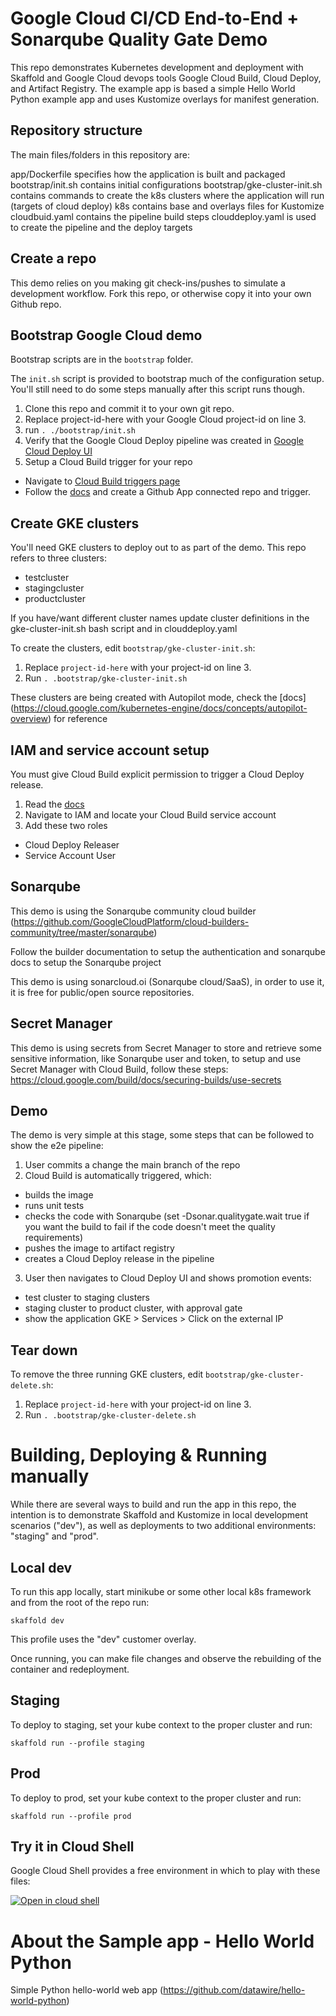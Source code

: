 # Google Cloud CI/CD End-to-End + Sonarqube Quality Gate Demo
This repo demonstrates Kubernetes development and deployment with Skaffold and Google Cloud devops tools Google Cloud Build, Cloud Deploy, and Artifact Registry. The example app is based a simple Hello World Python example app and uses Kustomize overlays for manifest generation. 

## Repository structure
The main files/folders in this repository are:

app/Dockerfile specifies how the application is built and packaged
bootstrap/init.sh contains initial configurations
bootstrap/gke-cluster-init.sh contains commands to create the k8s clusters where the application will run (targets of cloud deploy)
k8s contains base and overlays files for Kustomize
cloudbuid.yaml contains the pipeline build steps
clouddeploy.yaml is used to create the pipeline and the deploy targets

## Create a repo
This demo relies on you making git check-ins/pushes to simulate a development workflow. Fork this repo, or otherwise copy it into your own Github repo.

## Bootstrap Google Cloud demo
Bootstrap scripts are in the `bootstrap` folder.

The `init.sh` script is provided to bootstrap much of the configuration setup. You'll still need to do some steps manually after this script runs though.

1. Clone this repo and commit it to your own git repo.
2. Replace project-id-here with your Google Cloud project-id on line 3.
3. run `. ./bootstrap/init.sh`
4. Verify that the Google Cloud Deploy pipeline was created in [Google Cloud Deploy UI](https://console.cloud.google.com/deploy/delivery-pipelines)
5. Setup a Cloud Build trigger for your repo
  * Navigate to [Cloud Build triggers page](https://console.cloud.google.com/cloud-build/triggers)
  * Follow the [docs](https://cloud.google.com/build/docs/automating-builds/build-repos-from-github) and create a Github App connected repo and trigger.

## Create GKE clusters
You'll need GKE clusters to deploy out to as part of the demo. This repo refers to three clusters:
* testcluster
* stagingcluster
* productcluster

If you have/want different cluster names update cluster definitions in the gke-cluster-init.sh bash script and in clouddeploy.yaml

To create the clusters, edit `bootstrap/gke-cluster-init.sh`:
1. Replace `project-id-here` with your project-id on line 3.
2. Run `. .bootstrap/gke-cluster-init.sh`

These clusters are being created with Autopilot mode, check the [docs] (https://cloud.google.com/kubernetes-engine/docs/concepts/autopilot-overview) for reference

## IAM and service account setup
You must give Cloud Build explicit permission to trigger a Cloud Deploy release.
1. Read the [docs](https://cloud.google.com/deploy/docs/integrating)
2. Navigate to IAM and locate your Cloud Build service account
3. Add these two roles
  * Cloud Deploy Releaser
  * Service Account User

## Sonarqube  
This demo is using the Sonarqube community cloud builder (https://github.com/GoogleCloudPlatform/cloud-builders-community/tree/master/sonarqube)

Follow the builder documentation to setup the authentication and sonarqube docs to setup the Sonarqube project

This demo is using sonarcloud.oi (Sonarqube cloud/SaaS), in order to use it, it is free for public/open source repositories.

## Secret Manager
This demo is using secrets from Secret Manager to store and retrieve some sensitive information, like Sonarqube user and token, to setup and use Secret Manager with Cloud Build, follow these steps: https://cloud.google.com/build/docs/securing-builds/use-secrets

## Demo
The demo is very simple at this stage, some steps that can be followed to show the e2e pipeline:
1. User commits a change the main branch of the repo
2. Cloud Build is automatically triggered, which:
  * builds the image
  * runs unit tests
  * checks the code with Sonarqube (set -Dsonar.qualitygate.wait true if you want the build to fail if the code doesn't meet the quality requirements)
  * pushes the image to artifact registry
  * creates a Cloud Deploy release in the pipeline
3. User then navigates to Cloud Deploy UI and shows promotion events:
  * test cluster to staging clusters
  * staging cluster to product cluster, with approval gate
  * show the application GKE > Services > Click on the external IP 


## Tear down
To remove the three running GKE clusters, edit `bootstrap/gke-cluster-delete.sh`:
1. Replace `project-id-here` with your project-id on line 3.
2. Run `. .bootstrap/gke-cluster-delete.sh`

# Building, Deploying & Running manually
While there are several ways to build and run the app in this repo, the intention is to demonstrate Skaffold and Kustomize in local development scenarios ("dev"), as well as deployments to two additional environments: "staging" and "prod". 

## Local dev
To run this app locally, start minikube or some other local k8s framework and from the root of the repo run:

`skaffold dev`

This profile uses the "dev" customer overlay.

Once running, you can make file changes and observe the rebuilding of the container and redeployment.

## Staging 
To deploy to staging, set your kube context to the proper cluster and run:

`skaffold run --profile staging`

## Prod
To deploy to prod, set your kube context to the proper cluster and run:

`skaffold run --profile prod`

## Try it in Cloud Shell
Google Cloud Shell provides a free environment in which to play with these files:

[![Open in cloud shell](https://gstatic.com/cloudssh/images/open-btn.svg)](https://console.cloud.google.com/cloudshell/open?git_repo=https://github.com/wrg02/cicd-demo&page=editor&open_in_editor=skaffold.yaml)

# About the Sample app - Hello World Python

Simple Python hello-world web app (https://github.com/datawire/hello-world-python)
